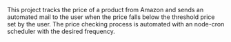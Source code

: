 This project tracks the price of a product from Amazon and sends an automated mail to the user when the price falls below the threshold price set by the user. The price checking process is automated with an node-cron scheduler with the desired frequency.
